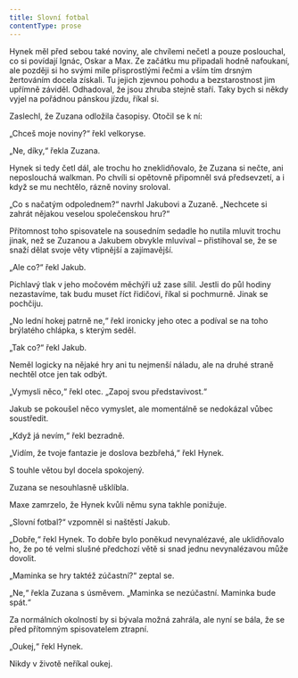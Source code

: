 ```yaml
---
title: Slovní fotbal
contentType: prose
---
```


Hynek měl před sebou také noviny, ale chvílemi nečetl a pouze poslouchal, co si povídají Ignác, Oskar a Max. Ze začátku mu připadali hodně nafoukaní, ale později si ho svými mile přisprostlými řečmi a vším tím drsným žertováním docela získali. Tu jejich zjevnou pohodu a bezstarostnost jim upřímně záviděl. Odhadoval, že jsou zhruba stejně staří. Taky bych si někdy vyjel na pořádnou pánskou jízdu, říkal si.

Zaslechl, že Zuzana odložila časopisy. Otočil se k ní:

„Chceš moje noviny?“ řekl velkoryse.

„Ne, díky,“ řekla Zuzana.

Hynek si tedy četl dál, ale trochu ho zneklidňovalo, že Zuzana si nečte, ani neposlouchá walkman. Po chvíli si opětovně připomněl svá předsevzetí, a i když se mu nechtělo, rázně noviny sroloval.

„Co s načatým odpolednem?“ navrhl Jakubovi a Zuzaně. „Nechcete si zahrát nějakou veselou společenskou hru?“

Přítomnost toho spisovatele na sousedním sedadle ho nutila mluvit trochu jinak, než se Zuzanou a Jakubem obvykle mluvíval – přistihoval se, že se snaží dělat svoje věty vtipnější a zajímavější.

„Ale co?“ řekl Jakub.

Pichlavý tlak v jeho močovém měchýři už zase sílil. Jestli do půl hodiny nezastavíme, tak budu muset říct řidičovi, říkal si po­chmurně. Jinak se pochčiju.

„No lední hokej patrně ne,“ řekl ironicky jeho otec a podíval se na toho brýlatého chlápka, s kterým seděl.

„Tak co?“ řekl Jakub.

Neměl logicky na nějaké hry ani tu nejmenší náladu, ale na druhé straně nechtěl otce jen tak odbýt.

„Vymysli něco,“ řekl otec. „Zapoj svou představivost.“

Jakub se pokoušel něco vymyslet, ale momentálně se nedokázal vůbec soustředit.

„Když já nevím,“ řekl bezradně.

„Vidím, že tvoje fantazie je doslova bezbřehá,“ řekl Hynek.

S touhle větou byl docela spokojený.

Zuzana se nesouhlasně ušklíbla.

Maxe zamrzelo, že Hynek kvůli němu syna takhle ponižuje.

„Slovní fotbal?“ vzpomněl si naštěstí Jakub.

„Dobře,“ řekl Hynek. To dobře bylo poněkud nevynalézavé, ale uklidňovalo ho, že po té velmi slušné předchozí větě si snad jednu nevynalézavou může dovolit.

„Maminka se hry taktéž zúčastní?“ zeptal se.

„Ne,“ řekla Zuzana s úsměvem. „Maminka se nezúčastní. Maminka bude spát.“

Za normálních okolností by si bývala možná zahrála, ale nyní se bála, že se před přítomným spisovatelem ztrapní.

„Oukej,“ řekl Hynek.

Nikdy v životě neříkal oukej.
